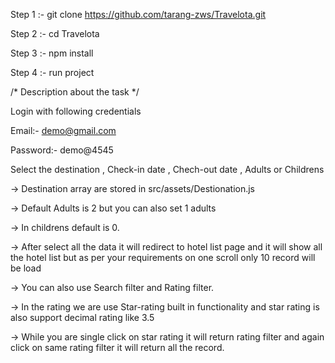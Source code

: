 Step 1 :- git clone https://github.com/tarang-zws/Travelota.git

Step 2 :- cd Travelota

Step 3 :- npm install

Step 4 :- run project

/* Description about the task */

Login with following credentials

Email:- demo@gmail.com

Password:- demo@4545

Select the destination , Check-in date , Chech-out date , Adults or Childrens

-> Destination array are stored in src/assets/Destionation.js

-> Default Adults is 2 but you can also set 1 adults

-> In childrens default is 0.

-> After select all the data it will redirect to hotel list page and it will show all the hotel list but as per your requirements on one scroll only 10 record will be load 

-> You can also use Search filter and Rating filter.

-> In the rating we are use Star-rating built in functionality and star rating is also support decimal rating like 3.5

-> While you are single click on star rating it will return rating filter and again click on same rating filter it will return all the record.

